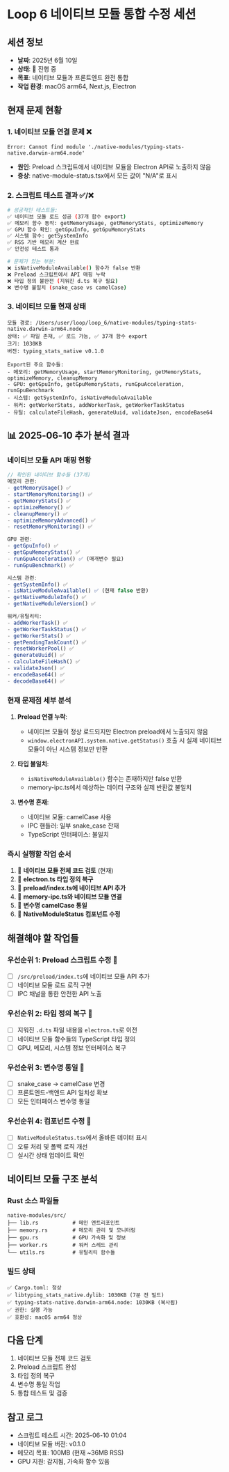 # Loop 6 네이티브 모듈 통합 수정 세션

## 세션 정보
- **날짜**: 2025년 6월 10일
- **상태**: 🔄 진행 중
- **목표**: 네이티브 모듈과 프론트엔드 완전 통합
- **작업 환경**: macOS arm64, Next.js, Electron

## 현재 문제 현황

### 1. 네이티브 모듈 연결 문제 ❌
```
Error: Cannot find module './native-modules/typing-stats-native.darwin-arm64.node'
```
- **원인**: Preload 스크립트에서 네이티브 모듈을 Electron API로 노출하지 않음
- **증상**: native-module-status.tsx에서 모든 값이 "N/A"로 표시

### 2. 스크립트 테스트 결과 ✅/❌
```bash
# 성공적인 테스트들:
✅ 네이티브 모듈 로드 성공 (37개 함수 export)
✅ 메모리 함수 동작: getMemoryUsage, getMemoryStats, optimizeMemory
✅ GPU 함수 확인: getGpuInfo, getGpuMemoryStats
✅ 시스템 함수: getSystemInfo
✅ RSS 기반 메모리 계산 완료
✅ 안전성 테스트 통과

# 문제가 있는 부분:
❌ isNativeModuleAvailable() 함수가 false 반환
❌ Preload 스크립트에서 API 매핑 누락
❌ 타입 정의 불완전 (지워진 d.ts 복구 필요)
❌ 변수명 불일치 (snake_case vs camelCase)
```

### 3. 네이티브 모듈 현재 상태
```
모듈 경로: /Users/user/loop/loop_6/native-modules/typing-stats-native.darwin-arm64.node
상태: ✅ 파일 존재, ✅ 로드 가능, ✅ 37개 함수 export
크기: 1030KB
버전: typing_stats_native v0.1.0

Export된 주요 함수들:
- 메모리: getMemoryUsage, startMemoryMonitoring, getMemoryStats, optimizeMemory, cleanupMemory
- GPU: getGpuInfo, getGpuMemoryStats, runGpuAcceleration, runGpuBenchmark  
- 시스템: getSystemInfo, isNativeModuleAvailable
- 워커: getWorkerStats, addWorkerTask, getWorkerTaskStatus
- 유틸: calculateFileHash, generateUuid, validateJson, encodeBase64
```

## 📊 2025-06-10 추가 분석 결과

### 네이티브 모듈 API 매핑 현황
```typescript
// 확인된 네이티브 함수들 (37개)
메모리 관련:
- getMemoryUsage() ✅
- startMemoryMonitoring() ✅ 
- getMemoryStats() ✅
- optimizeMemory() ✅
- cleanupMemory() ✅
- optimizeMemoryAdvanced() ✅
- resetMemoryMonitoring() ✅

GPU 관련:
- getGpuInfo() ✅
- getGpuMemoryStats() ✅
- runGpuAcceleration() ✅ (매개변수 필요)
- runGpuBenchmark() ✅

시스템 관련:
- getSystemInfo() ✅
- isNativeModuleAvailable() ✅ (현재 false 반환)
- getNativeModuleInfo() ✅
- getNativeModuleVersion() ✅

워커/유틸리티:
- addWorkerTask() ✅
- getWorkerTaskStatus() ✅  
- getWorkerStats() ✅
- getPendingTaskCount() ✅
- resetWorkerPool() ✅
- generateUuid() ✅
- calculateFileHash() ✅
- validateJson() ✅
- encodeBase64() ✅
- decodeBase64() ✅
```

### 현재 문제점 세부 분석
1. **Preload 연결 누락**: 
   - 네이티브 모듈이 정상 로드되지만 Electron preload에서 노출되지 않음
   - `window.electronAPI.system.native.getStatus()` 호출 시 실제 네이티브 모듈이 아닌 시스템 정보만 반환

2. **타입 불일치**:
   - `isNativeModuleAvailable()` 함수는 존재하지만 false 반환
   - memory-ipc.ts에서 예상하는 데이터 구조와 실제 반환값 불일치

3. **변수명 혼재**:
   - 네이티브 모듈: camelCase 사용
   - IPC 핸들러: 일부 snake_case 잔재
   - TypeScript 인터페이스: 불일치

### 즉시 실행할 작업 순서
1. 🔧 **네이티브 모듈 전체 코드 검토** (현재)
2. 🔧 **electron.ts 타입 정의 복구**
3. 🔧 **preload/index.ts에 네이티브 API 추가**
4. 🔧 **memory-ipc.ts와 네이티브 모듈 연결**
5. 🔧 **변수명 camelCase 통일**
6. 🔧 **NativeModuleStatus 컴포넌트 수정**

## 해결해야 할 작업들

### 우선순위 1: Preload 스크립트 수정 🔧
- [ ] `/src/preload/index.ts`에 네이티브 모듈 API 추가
- [ ] 네이티브 모듈 로드 로직 구현
- [ ] IPC 채널을 통한 안전한 API 노출

### 우선순위 2: 타입 정의 복구 📝
- [ ] 지워진 `.d.ts` 파일 내용을 `electron.ts`로 이전
- [ ] 네이티브 모듈 함수들의 TypeScript 타입 정의
- [ ] GPU, 메모리, 시스템 정보 인터페이스 복구

### 우선순위 3: 변수명 통일 🔄
- [ ] snake_case → camelCase 변경
- [ ] 프론트엔드-백엔드 API 일치성 확보
- [ ] 모든 인터페이스 변수명 통일

### 우선순위 4: 컴포넌트 수정 🎨
- [ ] `NativeModuleStatus.tsx`에서 올바른 데이터 표시
- [ ] 오류 처리 및 폴백 로직 개선
- [ ] 실시간 상태 업데이트 확인

## 네이티브 모듈 구조 분석

### Rust 소스 파일들
```
native-modules/src/
├── lib.rs           # 메인 엔트리포인트
├── memory.rs        # 메모리 관리 및 모니터링
├── gpu.rs           # GPU 가속화 및 정보
├── worker.rs        # 워커 스레드 관리
└── utils.rs         # 유틸리티 함수들
```

### 빌드 상태
```
✅ Cargo.toml: 정상
✅ libtyping_stats_native.dylib: 1030KB (7분 전 빌드)
✅ typing-stats-native.darwin-arm64.node: 1030KB (복사됨)
✅ 권한: 실행 가능
✅ 호환성: macOS arm64 정상
```

## 다음 단계
1. 네이티브 모듈 전체 코드 검토
2. Preload 스크립트 완성
3. 타입 정의 복구
4. 변수명 통일 작업
5. 통합 테스트 및 검증

## 참고 로그
- 스크립트 테스트 시간: 2025-06-10 01:04
- 네이티브 모듈 버전: v0.1.0  
- 메모리 목표: 100MB (현재 ~36MB RSS)
- GPU 지원: 감지됨, 가속화 함수 있음
